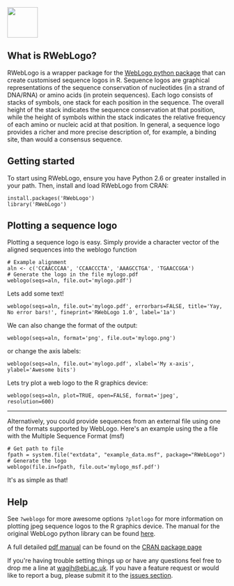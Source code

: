<img src="https://raw.githubusercontent.com/omarwagih/RWebLogo/master/build/logo.png" height="70px" />

## What is RWebLogo?
RWebLogo is a wrapper package for the [WebLogo python package](http://weblogo.threeplusone.com/manual.html) that can create customised sequence logos in R. Sequence logos are graphical representations of the sequence conservation of nucleotides (in a strand of DNA/RNA) or amino acids (in protein sequences). Each logo consists of stacks of symbols, one stack for each position in the sequence. The overall height of the stack indicates the sequence conservation at that position, while the height of symbols within the stack indicates the relative frequency of each amino or nucleic acid at that position. In general, a sequence logo provides a richer and more precise description of, for example, a binding site, than would a consensus sequence.

## Getting started
To start using RWebLogo, ensure you have Python 2.6 or greater installed in your path. Then, install and load RWebLogo from CRAN:

    install.packages('RWebLogo')
    library('RWebLogo')

## Plotting a sequence logo 
Plotting a sequence logo is easy. Simply provide a character vector of the aligned sequences into the weblogo function
    
    # Example alignment
    aln <- c('CCAACCCAA', 'CCAACCCTA', 'AAAGCCTGA', 'TGAACCGGA')
    # Generate the logo in the file mylogo.pdf
    weblogo(seqs=aln, file.out='mylogo.pdf')

Lets add some text!

    weblogo(seqs=aln, file.out='mylogo.pdf', errorbars=FALSE, title='Yay, No error bars!', fineprint='RWebLogo 1.0', label='1a')
    
We can also change the format of the output:

    weblogo(seqs=aln, format='png', file.out='mylogo.png')

or change the axis labels:

    weblogo(seqs=aln, file.out='mylogo.pdf', xlabel='My x-axis', ylabel='Awesome bits')

Lets try plot a web logo to the R graphics device:

    weblogo(seqs=aln, plot=TRUE, open=FALSE, format='jpeg', resolution=600)
    
<hr/>
Alternatively, you could provide sequences from an external file using one of the formats supported by WebLogo. Here's an example using the a file with the Multiple Sequence Format (msf)
    
    # Get path to file
    fpath = system.file("extdata", "example_data.msf", package="RWebLogo")
    # Generate the logo 
    weblogo(file.in=fpath, file.out='mylogo_msf.pdf')

It's as simple as that! 

## Help
See `?weblogo` for more awesome options `?plotlogo` for more information on plotting jpeg sequence logos to the R graphics device. The manual for the original WebLogo python library can be found [here](http://weblogo.threeplusone.com/manual.html).

A full detailed [pdf manual](http://cran.r-project.org/web/packages/RWebLogo/RWebLogo.pdf) can be found on the [CRAN package page](http://cran.r-project.org/web/packages/RWebLogo/index.html)
    
If you're having trouble setting things up or have any questions feel free to drop me a line at [wagih@ebi.ac.uk](mailto:wagih@ebi.ac.uk). If you have a feature request or would like to report a bug, please submit it to the [issues section](https://github.com/omarwagih/RWebLogo/issues).

  
